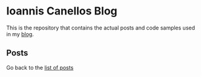 # Ioannis Canellos Blog

This is the repository that contains the actual posts and code samples used in my [blog](http://iocanel.com).

## Posts

Go back to the [list of posts](https://github.com/iocanel/blog/blob/master/README.md#posts)
